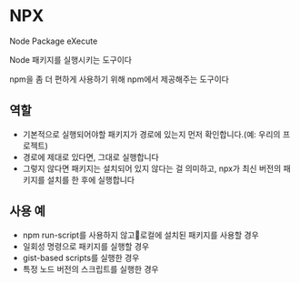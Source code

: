 # NPX

Node Package eXecute

Node 패키지를 실행시키는 도구이다

npm을 좀 더 편하게 사용하기 위해 npm에서 제공해주는 도구이다

## 역할

- 기본적으로 실행되어야할 패키지가 경로에 있는지 먼저 확인합니다.(예: 우리의 프로젝트)
- 경로에 제대로 있다면, 그대로 실행합니다
- 그렇지 않다면 패키지는 설치되어 있지 않다는 걸 의미하고, npx가 최신 버전의 패키지를 설치를 한 후에 실행합니다

## 사용 예

- npm run-script를 사용하지 않고로컬에 설치된 패키지를 사용할 경우
- 일회성 명령으로 패키지를 실행할 경우
- gist-based scripts를 실행한 경우
- 특정 노드 버전의 스크립트를 실행한 경우


